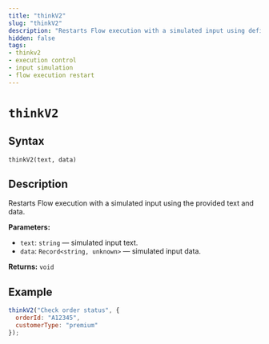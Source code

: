 ```yaml
---
title: "thinkV2"
slug: "thinkV2"
description: "Restarts Flow execution with a simulated input using defined text and data."
hidden: false
tags:
- thinkv2
- execution control
- input simulation
- flow execution restart
---
```


# `thinkV2`

## Syntax

`thinkV2(text, data)`

## Description

Restarts Flow execution with a simulated input using the provided text and data.

**Parameters:**

- `text`: `string` — simulated input text.
- `data`: `Record<string, unknown>` — simulated input data.

**Returns:** `void`

## Example

```js
thinkV2("Check order status", {
  orderId: "A12345",
  customerType: "premium"
});
```
